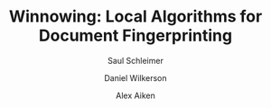 ---
layout: leaf-node or page
title: "Winnowing: Local Algorithms for Document Fingerprinting"
title-url: "http://theory.stanford.edu/~aiken/publications/papers/sigmod03.pdf#page=1&zoom=auto,-265,792"
author: ["Saul Schleimer","Daniel Wilkerson","Alex Aiken"]
groups: broader-issues
categories: open-problems
topics: plagiarism
summary: >
    The paper introduces a local fingerprinting algorith, winnowing, capable of identifying
    plagiarism.  The authors used web dta and compared results with MOSS, a plagiarism
    detection service.
cite: >
    Schleimer, S., Wilkerson, D. S., & Aiken, A. (2003, June). Winnowing: local algorithms for document fingerprinting. In Proceedings of the 2003 ACM SIGMOD international conference on Management of data (pp. 76-85). ACM.
pub-date: 2003-06-09
added-date: 2017-04-16
resource-type: pdf-document
---